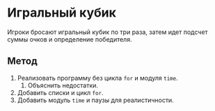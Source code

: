# Игральный кубик
Игроки бросают игральный кубик по три раза, затем идет подсчет суммы очков и определение победителя.
## Метод
1. Реализовать программу без цикла `for` и модуля `time`.
    1. Объяснить недостатки.
2. Добавить списки и цикл `for`.
3. Добавить модуль `time` и паузы для реалистичности.
